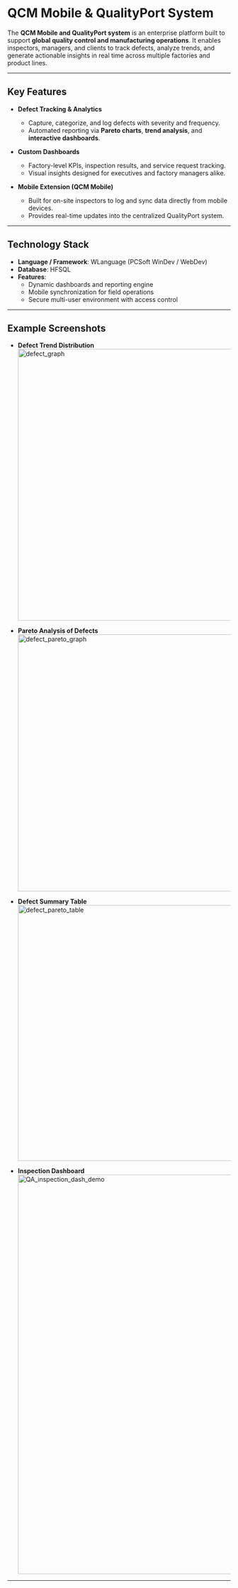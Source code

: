 # QCM Mobile & QualityPort System

The **QCM Mobile and QualityPort system** is an enterprise platform built to support **global quality control and manufacturing operations**. It enables inspectors, managers, and clients to track defects, analyze trends, and generate actionable insights in real time across multiple factories and product lines.

---

## Key Features
- **Defect Tracking & Analytics**  
  - Capture, categorize, and log defects with severity and frequency.  
  - Automated reporting via **Pareto charts**, **trend analysis**, and **interactive dashboards**.  

- **Custom Dashboards**  
  - Factory-level KPIs, inspection results, and service request tracking.  
  - Visual insights designed for executives and factory managers alike.  

- **Mobile Extension (QCM Mobile)**  
  - Built for on-site inspectors to log and sync data directly from mobile devices.  
  - Provides real-time updates into the centralized QualityPort system.  

---

## Technology Stack
- **Language / Framework**: WLanguage (PCSoft WinDev / WebDev)  
- **Database**: HFSQL  
- **Features**:  
  - Dynamic dashboards and reporting engine  
  - Mobile synchronization for field operations  
  - Secure multi-user environment with access control  

---

## Example Screenshots
- **Defect Trend Distribution**  
  <img width="814" height="612" alt="defect_graph" src="https://github.com/user-attachments/assets/3624e4a2-9124-411d-ae04-532bf1496001" />

- **Pareto Analysis of Defects**  
  <img width="802" height="579" alt="defect_pareto_graph" src="https://github.com/user-attachments/assets/42240580-3d20-4b08-9d4a-7cce942c5cc5" />


- **Defect Summary Table**  
  <img width="805" height="576" alt="defect_pareto_table" src="https://github.com/user-attachments/assets/0237c81f-351d-4db8-90af-20e9f3d3b780" />


- **Inspection Dashboard**  
   <img width="981" height="900" alt="QA_inspection_dash_demo" src="https://github.com/user-attachments/assets/0c52d5a9-5d5d-4628-9200-829e64b341aa" />



---


